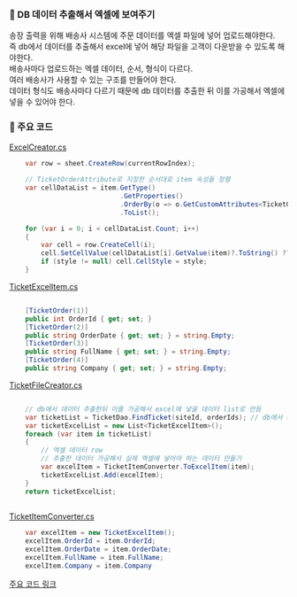 <br>

### 📌 DB 데이터 추출해서 엑셀에 보여주기

송장 출력을 위해 배송사 시스템에 주문 데이터를 엑셀 파일에 넣어 업로드해야한다.     
즉 db에서 데이터를 추출해서 excel에 넣어 해당 파일을 고객이 다운받을 수 있도록 해야한다.        
배송사마다 업로드하는 엑셀 데이터, 순서, 형식이 다르다.     
여러 배송사가 사용할 수 있는 구조를 만들어야 한다.      
데이터 형식도 배송사마다 다르기 때문에 db 데이터를 추출한 뒤 이를 가공해서 엑셀에 넣을 수 있어야 한다.      

### 📌 주요 코드

[ExcelCreator.cs](./Code/ExcelCreator.cs)

```C#
    var row = sheet.CreateRow(currentRowIndex);
    
    // TicketOrderAttribute로 지정한 순서대로 item 속성들 정렬
    var cellDataList = item.GetType()
                            .GetProperties()
                            .OrderBy(o => o.GetCustomAttributes<TicketOrderAttribute>().Single().Order)
                            .ToList();

    for (var i = 0; i < cellDataList.Count; i++)
    {
        var cell = row.CreateCell(i);
        cell.SetCellValue(cellDataList[i].GetValue(item)?.ToString() ?? string.Empty);
        if (style != null) cell.CellStyle = style;
    }    
```

[TicketExcelItem.cs](./Code/TicketExcelItem.cs)

``` C#

    [TicketOrder(1)]
    public int OrderId { get; set; }
    [TicketOrder(2)]
    public string OrderDate { get; set; } = string.Empty;
    [TicketOrder(3)]
    public string FullName { get; set; } = string.Empty;
    [TicketOrder(4)]
    public string Company { get; set; } = string.Empty;

```

[TicketFileCreator.cs](./Code/TicketFileCreator.cs)

```C#

    // db에서 데이터 추출한뒤 이를 가공해서 excel에 넣을 데이터 list로 만듬
    var ticketList = TicketDao.FindTicket(siteId, orderIds); // db에서 데이터 추출
    var ticketExcelList = new List<TicketExcelItem>();
    foreach (var item in ticketList)
    {
        // 엑셀 데이터 row
        // 추출한 데이터 가공해서 실제 엑셀에 넣어야 하는 데이터 만들기
        var excelItem = TicketItemConverter.ToExcelItem(item); 
        ticketExcelList.Add(excelItem);
    }
    return ticketExcelList;
    
```

[TicketItemConverter.cs](./Code/TicketItemConverter.cs)

``` C#
    var excelItem = new TicketExcelItem();
    excelItem.OrderId = item.OrderId;
    excelItem.OrderDate = item.OrderDate;
    excelItem.FullName = item.FullName;
    excelItem.Company = item.Company
```

[주요 코드 링크](./Code)
